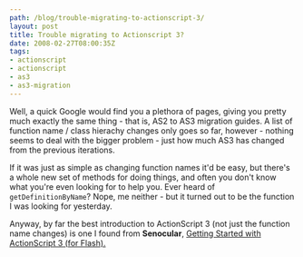 ```yaml
---
path: /blog/trouble-migrating-to-actionscript-3/
layout: post
title: Trouble migrating to Actionscript 3?
date: 2008-02-27T08:00:35Z
tags:
- actionscript
- actionscript
- as3
- as3-migration
---
```


Well, a quick Google would find you a plethora of pages, giving you pretty much exactly the same thing - that is, AS2 to AS3 migration guides.  A list of function name / class hierachy changes only goes so far, however - nothing seems to deal with the bigger problem - just how much AS3 has changed from the previous iterations.

If it was just as simple as changing function names it'd be easy, but there's a whole new set of methods for doing things, and often you don't know what you're even looking for to help you.  Ever heard of <code>getDefinitionByName</code>? Nope, me neither - but it turned out to be the function I was looking for yesterday.

Anyway, by far the best introduction to ActionScript 3 (not just the function name changes) is one I found from <strong>Senocular</strong>, <a href="http://www.senocular.com/flash/tutorials/as3withflashcs3/" title="Open link in a new window" target="_blank">Getting Started with ActionScript 3 (for Flash).</a>